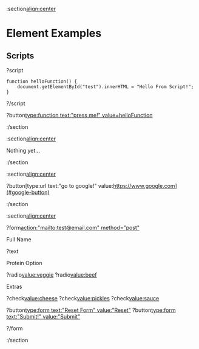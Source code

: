:section[align:center](#element-example)

# Element Examples

## Scripts

?script[](#my-script)

    function helloFunction() {
        document.getElementById("test").innerHTML = "Hello From Script!";
    }

?/script

?button[type:function text:"press me!" value=helloFunction](#test-button)

:/section

:section[align:center](#test)

Nothing yet...

:/section

:section[align:center](#button-example)

?button[type:url text:"go to google!" value:https://www.google.com](#google-button)

:/section

:section[align:center](#form-example)

?form[action:"mailto:test@email.com" method="post"](#email-form)

Full Name

?text[](#form-name)

Protein Option

?radio[value:veggie](#radio-veggie)
?radio[value:beef](#radio-beef)

Extras

?check[value:cheese](#check-cheese)
?check[value:pickles](#check-pickles)
?check[value:sauce](#check-sauce)

?button[type:form text:"Reset Form" value:"Reset"](#reset-button)
?button[type:form text:"Submit!" value:"Submit"](#submit-button)

?/form

:/section